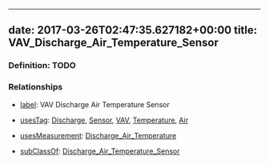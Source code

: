 
---
date: 2017-03-26T02:47:35.627182+00:00
title: VAV_Discharge_Air_Temperature_Sensor
---
### Definition: TODO

### Relationships

* [label](http://www.w3.org/2000/01/rdf-schema#label): VAV Discharge Air Temperature Sensor

* [usesTag](https://brickschema.org/schema/1.0/BrickFrame#usesTag): [Discharge](https://brickschema.org/schema/1.0/BrickTag#Discharge), [Sensor](https://brickschema.org/schema/1.0/BrickTag#Sensor), [VAV](https://brickschema.org/schema/1.0/BrickTag#VAV), [Temperature](https://brickschema.org/schema/1.0/BrickTag#Temperature), [Air](https://brickschema.org/schema/1.0/BrickTag#Air)

* [usesMeasurement](https://brickschema.org/schema/1.0/BrickFrame#usesMeasurement): [Discharge_Air_Temperature](https://brickschema.org/schema/1.0/Brick#Discharge_Air_Temperature)

* [subClassOf](http://www.w3.org/2000/01/rdf-schema#subClassOf): [Discharge_Air_Temperature_Sensor](https://brickschema.org/schema/1.0/Brick#Discharge_Air_Temperature_Sensor)
